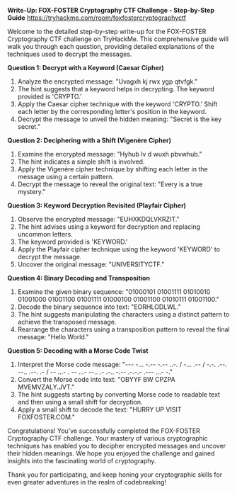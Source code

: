 **Write-Up: FOX-FOSTER Cryptography CTF Challenge - Step-by-Step Guide**
https://tryhackme.com/room/foxfostercryptographyctf

Welcome to the detailed step-by-step write-up for the FOX-FOSTER Cryptography CTF challenge on TryHackMe. This comprehensive guide will walk you through each question, providing detailed explanations of the techniques used to decrypt the messages.

**Question 1: Decrypt with a Keyword (Caesar Cipher)**

1. Analyze the encrypted message: "Uvagxh kj rwx ygp qtvfgk."
2. The hint suggests that a keyword helps in decrypting. The keyword provided is 'CRYPTO.'
3. Apply the Caesar cipher technique with the keyword 'CRYPTO.' Shift each letter by the corresponding letter's position in the keyword.
4. Decrypt the message to unveil the hidden meaning: "Secret is the key secret."

**Question 2: Deciphering with a Shift (Vigenère Cipher)**

1. Examine the encrypted message: "Hyhub lv d wuxh pbvwhub."
2. The hint indicates a simple shift is involved.
3. Apply the Vigenère cipher technique by shifting each letter in the message using a certain pattern.
4. Decrypt the message to reveal the original text: "Every is a true mystery."

**Question 3: Keyword Decryption Revisited (Playfair Cipher)**

1. Observe the encrypted message: "EUHXKDQLVKRZIT."
2. The hint advises using a keyword for decryption and replacing uncommon letters.
3. The keyword provided is 'KEYWORD.'
4. Apply the Playfair cipher technique using the keyword 'KEYWORD' to decrypt the message.
5. Uncover the original message: "UNIVERSITYCTF."

**Question 4: Binary Decoding and Transposition**

1. Examine the given binary sequence: "01000101 01001111 01010010 01001000 01001100 01001111 01000100 01001100 01010111 01001100."
2. Decode the binary sequence into text: "EORHLODLWL."
3. The hint suggests manipulating the characters using a distinct pattern to achieve the transposed message.
4. Rearrange the characters using a transposition pattern to reveal the final message: "Hello World."

**Question 5: Decoding with a Morse Code Twist**

1. Interpret the Morse code message: "--- -... -.-- -.-- ..-. / -... .-- / -.-. .--. --.. .--. .- / -- ...- . -- ...- --.. .- .-.. -.-- .-.-.- .--- ...- -."
2. Convert the Morse code into text: "OBYYF BW CPZPA MVEMVZALY.JVT."
3. The hint suggests starting by converting Morse code to readable text and then using a small shift for decryption.
4. Apply a small shift to decode the text: "HURRY UP VISIT FOXFOSTER.COM."

Congratulations! You've successfully completed the FOX-FOSTER Cryptography CTF challenge. Your mastery of various cryptographic techniques has enabled you to decipher encrypted messages and uncover their hidden meanings. We hope you enjoyed the challenge and gained insights into the fascinating world of cryptography.

Thank you for participating, and keep honing your cryptographic skills for even greater adventures in the realm of codebreaking!

